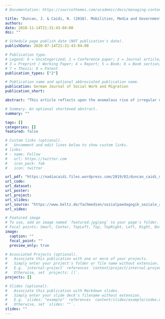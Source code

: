 ```yaml
---
# Documentation: https://sourcethemes.com/academic/docs/managing-content/

title: "Duncan, J. & Caidi, N. (2018). Mobilities, Media and Governmentality: Asylum Seekers in Lacolle, Quebec."
authors:
date: 2018-11-14T21:31:43-04:00
doi: ""

# Schedule page publish date (NOT publication's date).
publishDate: 2020-07-14T21:31:43-04:00

# Publication type.
# Legend: 0 = Uncategorized; 1 = Conference paper; 2 = Journal article;
# 3 = Preprint / Working Paper; 4 = Report; 5 = Book; 6 = Book section;
# 7 = Thesis; 8 = Patent
publication_types: ["2"]

# Publication name and optional abbreviated publication name.
publication: German Journal of Social Work and Migration
publication_short:

abstract: "This article reflects upon the anomalous rise of irregular migration into Canada through the small town of Lacolle, Quebec and how the government chose to respond. We ask: How do Canadian governmentalities of mobility express themselves in mass media coverage of irregular migration into Lacolle? Much like its European counterparts, the Canadian government has relied on discourses of humanitarian securitization to justify its policies. Irregular crossings have presented a signficant challenge to the ways in which the Canadian government has traditionally limited and compelled the agency of those subject to its power. To meet these challenges, the government has had to grapple with new governance strategies in a series of entangled infrastructural, policy, and narrative interventions. This article chronicles these recent developments and offers an analytical lens."

# Summary. An optional shortened abstract.
summary: ""

tags: []
categories: []
featured: false

# Custom links (optional).
#   Uncomment and edit lines below to show custom links.
# links:
# - name: Follow
#   url: https://twitter.com
#   icon_pack: fab
#   icon: twitter

url_pdf: "https://nadiacaidi.files.wordpress.com/2019/02/duncan_caidi_migration-und-soziale-arbeit-_2018.pdf"
url_code:
url_dataset:
url_poster:
url_project:
url_slides:
url_source: "https://www.beltz.de/fachmedien/sozialpaedagogik_soziale_arbeit/zeitschriften/migration_und_soziale_arbeit/article/Journal.html?tx_beltz_journal%5Barticle%5D=40536&cHash=89209acd4d0e416fccbc955b3ae7b4a5"
url_video:

# Featured image
# To use, add an image named `featured.jpg/png` to your page's folder.
# Focal points: Smart, Center, TopLeft, Top, TopRight, Left, Right, BottomLeft, Bottom, BottomRight.
image:
  caption: ""
  focal_point: ""
  preview_only: true

# Associated Projects (optional).
#   Associate this publication with one or more of your projects.
#   Simply enter your project's folder or file name without extension.
#   E.g. `internal-project` references `content/project/internal-project/index.md`.
#   Otherwise, set `projects: []`.
projects: []

# Slides (optional).
#   Associate this publication with Markdown slides.
#   Simply enter your slide deck's filename without extension.
#   E.g. `slides: "example"` references `content/slides/example/index.md`.
#   Otherwise, set `slides: ""`.
slides: ""
---
```

